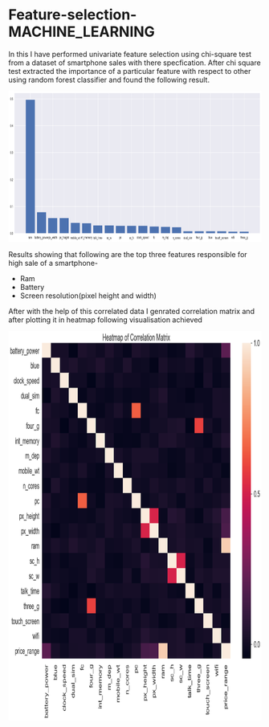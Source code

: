 # Feature-selection-MACHINE_LEARNING
In this I have performed univariate feature selection using chi-square test from a dataset of smartphone sales with there specfication.
After chi square test extracted the importance of a particular feature with respect to other using random forest classifier and found the following result.

<img src="https://github.com/HarshMathur86/Feature-selection-MACHINE_LEARNING/blob/main/Importance.png" width="1100" height="300"/>

Results showing that following are the top three features responsible for high sale of a smartphone-
  - Ram
  - Battery
  - Screen resolution(pixel height and width)

After with the help of this correlated data I genrated correlation matrix and after plotting it in heatmap following visualisation achieved

<img src="https://github.com/HarshMathur86/Feature-selection-MACHINE_LEARNING/blob/main/Heatmap.png" width="1300" height="775"/>
